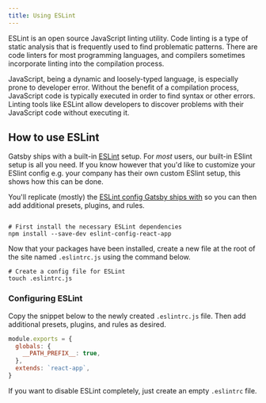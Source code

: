 ```yaml
---
title: Using ESLint
---
```


ESLint is an open source JavaScript linting utility. Code linting is a type of static analysis that is frequently used to find problematic patterns. There are code linters for most programming languages, and compilers sometimes incorporate linting into the compilation process.

JavaScript, being a dynamic and loosely-typed language, is especially prone to developer error. Without the benefit of a compilation process, JavaScript code is typically executed in order to find syntax or other errors. Linting tools like ESLint allow developers to discover problems with their JavaScript code without executing it.

## How to use ESLint

Gatsby ships with a built-in [ESLint](https://eslint.org) setup. For _most_ users, our built-in ESlint setup is all you need. If you know however that you'd like to customize your ESlint config e.g. your company has their own custom ESlint setup, this shows how this can be done.

You'll replicate (mostly) the [ESLint config Gatsby ships with](https://github.com/gatsbyjs/gatsby/blob/master/packages/gatsby/src/utils/eslint-config.js) so you can then add additional presets, plugins, and rules.

```shell

# First install the necessary ESLint dependencies
npm install --save-dev eslint-config-react-app
```

Now that your packages have been installed, create a new file at the root of the site named `.eslintrc.js` using the command below.

```shell
# Create a config file for ESLint
touch .eslintrc.js
```

### Configuring ESLint

Copy the snippet below to the newly created `.eslintrc.js` file. Then add additional presets, plugins, and rules as desired.

```js:title=.eslintrc.js
module.exports = {
  globals: {
    __PATH_PREFIX__: true,
  },
  extends: `react-app`,
}
```

If you want to disable ESLint completely, just create an empty `.eslintrc` file.

